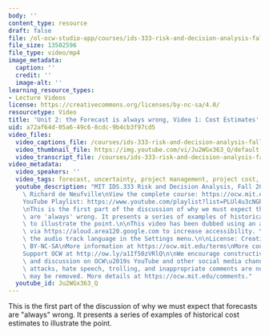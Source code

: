 ```yaml
---
body: ''
content_type: resource
draft: false
file: /ol-ocw-studio-app/courses/ids-333-risk-and-decision-analysis-fall-2021/unit-2-forecast-always-wrong-video-1_360p_16_9.mp4
file_size: 13502596
file_type: video/mp4
image_metadata:
  caption: ''
  credit: ''
  image-alt: ''
learning_resource_types:
- Lecture Videos
license: https://creativecommons.org/licenses/by-nc-sa/4.0/
resourcetype: Video
title: 'Unit 2: the Forecast is always wrong, Video 1: Cost Estimates'
uid: a72af64d-05a6-49c6-8cdc-9b4cb3f97cd5
video_files:
  video_captions_file: /courses/ids-333-risk-and-decision-analysis-fall-2021/1dzj6n7Jo5XMJ0nXcNtUD1FTdz-bIJJCv_transcript.webvtt
  video_thumbnail_file: https://img.youtube.com/vi/Ju2WGx363_Q/default.jpg
  video_transcript_file: /courses/ids-333-risk-and-decision-analysis-fall-2021/1dzj6n7Jo5XMJ0nXcNtUD1FTdz-bIJJCv_transcript.pdf
video_metadata:
  video_speakers: ''
  video_tags: forecast, uncertainty, project management, project cost, DubbedWithAloud
  youtube_description: "MIT IDS.333 Risk and Decision Analysis, Fall 2021\nInstructor:\
    \ Richard de Neufville\nView the complete course: https://ocw.mit.edu/courses/ids-333-risk-and-decision-analysis-fall-2021/\n\
    YouTube Playlist: https://www.youtube.com/playlist?list=PLUl4u3cNGP62jwhTqp8_1kwrkDkxZhpQC\n\
    \nThis is the first part of the discussion of why we must expect that forecasts\
    \ are 'always' wrong. It presents a series of examples of historical cost estimates\
    \ to illustrate the point.\n\nThis video has been dubbed using an artificial voice\
    \ via https://aloud.area120.google.com to increase accessibility. You can change\
    \ the audio track language in the Settings menu.\n\nLicense: Creative Commons\
    \ BY-NC-SA\nMore information at https://ocw.mit.edu/terms\nMore courses at https://ocw.mit.edu\n\
    Support OCW at http://ow.ly/a1If50zVRlQ\n\nWe encourage constructive comments\
    \ and discussion on OCW\u2019s YouTube and other social media channels. Personal\
    \ attacks, hate speech, trolling, and inappropriate comments are not allowed and\
    \ may be removed. More details at https://ocw.mit.edu/comments."
  youtube_id: Ju2WGx363_Q
---
```

This is the first part of the discussion of why we must expect that forecasts are "always" wrong. It presents a series of examples of historical cost estimates to illustrate the point.